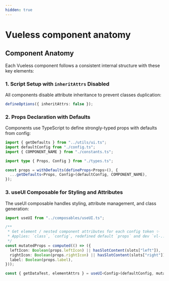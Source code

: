 ```yaml
---
hidden: true
---
```


# Vueless component anatomy

## Component Anatomy

Each Vueless component follows a consistent internal structure with these key elements:

### 1. Script Setup with `inheritAttrs` Disabled

All components disable attribute inheritance to prevent classes duplication:

```typescript
defineOptions({ inheritAttrs: false });
```

### 2. Props Declaration with Defaults

Components use TypeScript to define strongly-typed props with defaults from config:

```typescript
import { getDefaults } from "../utils/ui.ts";
import defaultConfig from "./config.ts";
import { COMPONENT_NAME } from "./constants.ts";

import type { Props, Config } from "./types.ts";

const props = withDefaults(defineProps<Props>(), {
  ...getDefaults<Props, Config>(defaultConfig, COMPONENT_NAME),
});
```

### 3. useUI Composable for Styling and Attributes

The useUI composable handles styling, attribute management, and class generation:

```typescript
import useUI from "../composables/useUI.ts";

/**
 * Get element / nested component attributes for each config token ✨
 * Applies: `class`, `config`, redefined default `props` and dev `vl-...` attributes.
 */
const mutatedProps = computed(() => ({
  leftIcon: Boolean(props.leftIcon) || hasSlotContent(slots["left"]),
  rightIcon: Boolean(props.rightIcon) || hasSlotContent(slots["right"]),
  label: Boolean(props.label),
}));

const { getDataTest, elementAttrs } = useUI<Config>(defaultConfig, mutatedProps);
```







